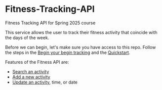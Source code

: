 # Fitness-Tracking-API

Fitness Tracking API for Spring 2025 course

This service allows the user to track their fitness activity that coincide with the days of the week.

Before we can begin, let's make sure you have access to this repo. Follow the steps in the [Begin your begin tracking](docs/tutorials/before-you-begin-tracking.md) and the [Quickstart](docs/tutorials/quickstart.md).

Features of the Fitness API are:

- [Search an activity](docs/api/get-activites.md)
- [Add a new activity](docs/api/add-a-new-activity.md)
- [Update an activity](api/add-a-new-activity.md), time, or date
